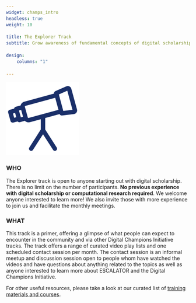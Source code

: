 ```yaml
---
widget: champs_intro
headless: true
weight: 10

title: The Explorer Track
subtitle: Grow awareness of fundamental concepts of digital scholarship

design:
    columns: "1"

---
```


<img src="explore-icon.svg" width="200px">

### WHO

The Explorer track is open to anyone starting out with digital scholarship. There is no limit on the number of participants. 
__No previous experience with digital scholarship or computational research required__. We welcome anyone interested to learn more! We also invite those with more experience to join us and facilitate the monthly meetings. 

### WHAT

This track is a primer, offering a glimpse of what people can expect to encounter in the community and via other Digital Champions Initiative tracks. The track offers a range of curated video play lists and one scheduled contact session per month. The contact session is an informal meetup and discussion session open to people whom have watched the videos and have questions about anything related to the topics as well as anyone interested to learn more about ESCALATOR and the Digital Champions Initiative. 

For other useful resources, please take a look at our curated list of [training materials and courses](https://escalator.sadilar.org/global-training-resources/).





